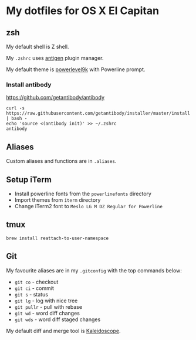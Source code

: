 My dotfiles for OS X El Capitan
===============================

zsh
---

My default shell is Z shell.

My `.zshrc` uses [antigen](https://github.com/zsh-users/antigen) plugin manager.

My default theme is [powerlevel9k](https://github.com/bhilburn/powerlevel9k) with Powerline prompt.

### Install antibody

https://github.com/getantibody/antibody

    curl -s https://raw.githubusercontent.com/getantibody/installer/master/install | bash -
    echo 'source <(antibody init)' >> ~/.zshrc
    antibody


Aliases
-------

Custom aliases and functions are in `.aliases`.

Setup iTerm
-----------

- Install powerline fonts from the `powerlinefonts` directory
- Import themes from `iterm` directory
- Change iTerm2 font to `Meslo LG M DZ Regular for Powerline`

tmux
----

```
brew install reattach-to-user-namespace
```

Git
---

My favourite aliases are in my `.gitconfig` with the top commands below:

- `git co` - checkout
- `git ci` - commit
- `git s` - status
- `git lg` - log with nice tree
- `git pullr` - pull with rebase
- `git wd` - word diff changes
- `git wds` - word diff staged changes

My default diff and merge tool is [Kaleidoscope](http://www.kaleidoscopeapp.com/).
